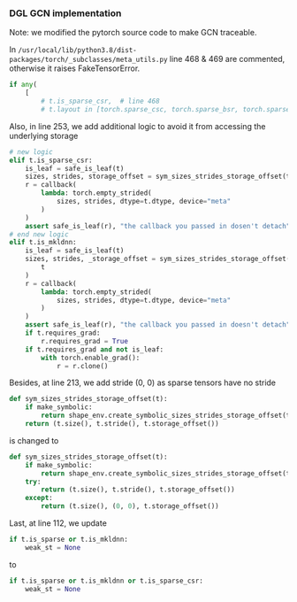 ### DGL GCN implementation

Note: we modified the pytorch source code to make GCN traceable. 

In `/usr/local/lib/python3.8/dist-packages/torch/_subclasses/meta_utils.py` line 468 & 469 are commented, otherwise it raises FakeTensorError.
```python
if any(
    [
        # t.is_sparse_csr,  # line 468
        # t.layout in [torch.sparse_csc, torch.sparse_bsr, torch.sparse_bsc] # line 469
```
Also, in line 253, we add additional logic to avoid it from accessing the underlying storage
```python
# new logic
elif t.is_sparse_csr:
    is_leaf = safe_is_leaf(t)
    sizes, strides, storage_offset = sym_sizes_strides_storage_offset(t)
    r = callback(
        lambda: torch.empty_strided(
            sizes, strides, dtype=t.dtype, device="meta"
        )
    )
    assert safe_is_leaf(r), "the callback you passed in dosen't detach"
# end new logic
elif t.is_mkldnn:
    is_leaf = safe_is_leaf(t)
    sizes, strides, _storage_offset = sym_sizes_strides_storage_offset(
        t
    )
    r = callback(
        lambda: torch.empty_strided(
            sizes, strides, dtype=t.dtype, device="meta"
        )
    )
    assert safe_is_leaf(r), "the callback you passed in doesn't detach"
    if t.requires_grad:
        r.requires_grad = True
    if t.requires_grad and not is_leaf:
        with torch.enable_grad():
            r = r.clone()
```
Besides, at line 213, we add stride (0, 0) as sparse tensors have no stride
```python
def sym_sizes_strides_storage_offset(t):
    if make_symbolic:
        return shape_env.create_symbolic_sizes_strides_storage_offset(t, source)
    return (t.size(), t.stride(), t.storage_offset())
```
is changed to 
```python
def sym_sizes_strides_storage_offset(t):
    if make_symbolic:
        return shape_env.create_symbolic_sizes_strides_storage_offset(t, source)
    try:
        return (t.size(), t.stride(), t.storage_offset())
    except:
        return (t.size(), (0, 0), t.storage_offset())
```
Last, at line 112, we update 
```python
if t.is_sparse or t.is_mkldnn:
    weak_st = None
```
to
```python
if t.is_sparse or t.is_mkldnn or t.is_sparse_csr:
    weak_st = None
```


